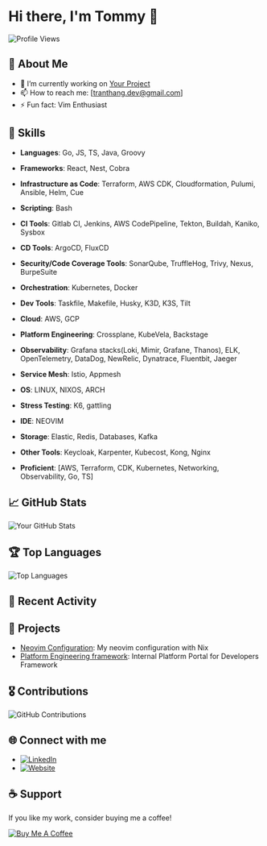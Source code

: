 # Hi there, I'm Tommy 👋

![Profile Views](https://komarev.com/ghpvc/?username=TranThang-2804&color=blue)

## 📌 About Me

- 🔭 I’m currently working on [Your Project](https://github.com/TranThang-2804/crossplane-framework)
- 📫 How to reach me: [tranthang.dev@gmail.com]
- ⚡ Fun fact: Vim Enthusiast

## 💼 Skills

- **Languages**: Go, JS, TS, Java, Groovy
- **Frameworks**: React, Nest, Cobra
- **Infrastructure as Code**: Terraform, AWS CDK, Cloudformation, Pulumi, Ansible, Helm, Cue
- **Scripting**: Bash
- **CI Tools**: Gitlab CI, Jenkins, AWS CodePipeline, Tekton, Buildah, Kaniko, Sysbox
- **CD Tools**: ArgoCD, FluxCD
- **Security/Code Coverage Tools**: SonarQube, TruffleHog, Trivy, Nexus, BurpeSuite
- **Orchestration**: Kubernetes, Docker
- **Dev Tools**: Taskfile, Makefile, Husky, K3D, K3S, Tilt
- **Cloud**: AWS, GCP
- **Platform Engineering**: Crossplane, KubeVela, Backstage
- **Observability**: Grafana stacks(Loki, Mimir, Grafane, Thanos), ELK, OpenTelemetry, DataDog, NewRelic, Dynatrace, Fluentbit, Jaeger
- **Service Mesh**: Istio, Appmesh
- **OS**: LINUX, NIXOS, ARCH
- **Stress Testing**: K6, gattling
- **IDE**: NEOVIM
- **Storage**: Elastic, Redis, Databases, Kafka
- **Other Tools**: Keycloak, Karpenter, Kubecost, Kong, Nginx

- **Proficient**: [AWS, Terraform, CDK, Kubernetes, Networking, Observability, Go, TS]

## 📈 GitHub Stats

![Your GitHub Stats](https://github-readme-stats.vercel.app/api?username=TranThang-2804&show_icons=true&theme=radical)

## 🏆 Top Languages

![Top Languages](https://github-readme-stats.vercel.app/api/top-langs/?username=TranThang-2804&layout=compact&theme=radical)

## 📝 Recent Activity

<!--START_SECTION:activity-->
<!--END_SECTION:activity-->

## 🚀 Projects

- [Neovim Configuration](https://github.com/TranThang-2804/dotfiles): My neovim configuration with Nix
- [Platform Engineering framework](https://github.com/TranThang-2804/crossplane-framework): Internal Platform Portal for Developers Framework

## 🎖 Contributions

![GitHub Contributions](https://github-readme-streak-stats.herokuapp.com/?user=TranThang-2804&theme=radical)

## 🌐 Connect with me

- [![LinkedIn](https://img.shields.io/badge/LinkedIn-%230077B5.svg?&style=for-the-badge&logo=linkedin&logoColor=white)](https://www.linkedin.com/in/tranthangportfolio/)
- [![Website](https://img.shields.io/badge/Website-%233b5998.svg?&style=for-the-badge&logo=google-chrome&logoColor=white)](https://tommytran.me)

## ☕ Support

If you like my work, consider buying me a coffee!

[![Buy Me A Coffee](https://img.shields.io/badge/-Buy%20Me%20A%20Coffee-orange?style=flat&logo=buy-me-a-coffee)](https://buymeacoffee.com/imtommy)
